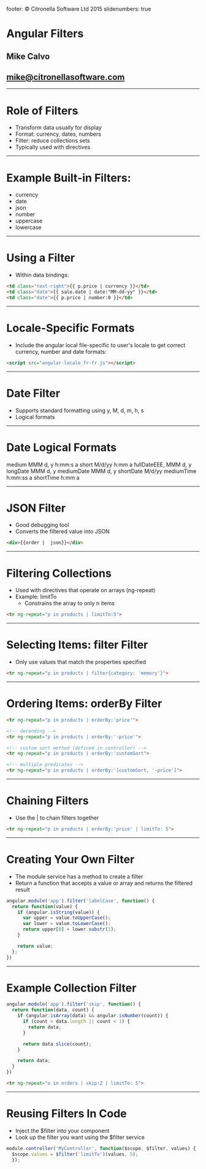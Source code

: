 footer: © Citronella Software Ltd 2015
slidenumbers: true

# Angular Filters
## Mike Calvo
## mike@citronellasoftware.com

---

# Role of Filters
- Transform data usually for display
- Format: currency, dates, numbers
- Filter: reduce collections sets
- Typically used with directives

---
# Example Built-in Filters:
- currency
- date
- json
- number
- uppercase
- lowercase

---
# Using a Filter
- Within data bindings:

``` html
<td class="text-right">{{ p.price | currency }}</td>
<td class="date">{{ sale.date | date:"MM-dd-yy" }}</td>
<td class="date">{{ p.price | number:0 }}</td>
```

---
# Locale-Specific Formats
- Include the angular local file-specific to user's locale to get correct currency, number and date formats:

``` html
<script src="angular-locale_fr-fr.js"></script>
```

---
# Date Filter
- Supports standard formatting using y, M, d, m, h, s
- Logical formats

---
# Date Logical Formats
medium MMM d, y h:mm:s a
short M/d/yy h:mm a
fullDateEEE, MMM d, y
longDate MMM d, y
mediumDate MMM d, y
shortDate M/d/yy
mediumTime h:mm:ss a
shortTime h:mm a

---
# JSON Filter
- Good debugging tool
- Converts the filtered value into JSON

``` html
<div>{{order |  json}}</div>
```

---
# Filtering Collections
- Used with directives that operate on arrays (ng-repeat)
- Example: limitTo
  - Constrains the array to only n items

``` html
<tr ng-repeat="p in products | limitTo:5">
```

---
# Selecting Items: filter Filter
- Only use values that match the properties specified

``` html
<tr ng-repeat="p in products | filter{category: 'memory'}">
```

---
# Ordering Items: orderBy Filter

``` html
<tr ng-repeat="p in products | orderBy:'price'">

<!-- decending -->
<tr ng-repeat="p in products | orderBy:'-price'">

<!-- custom sort method (defined in controller) -->
<tr ng-repeat="p in products | orderBy:'customSort">

<!-- multiple predicates -->
<tr ng-repeat="p in products | orderBy:'[customSort, '-price']">
```

---
# Chaining Filters
- Use the | to chain filters together

``` html
<tr ng-repeat="p in products | orderBy:'price' | limitTo: 5">
```

---
# Creating Your Own Filter
- The module service has a method to create a filter
- Return a function that accepts a value or array and returns the filtered result

``` javascript
angular.module('app').filter('labelCase', function() {
  return function(value) {
    if (angular.isString(value)) {
      var upper = value.toUpperCase();
      var lower = value.toLowerCase();
      return upper[0] + lower.substr(1);
    }

    return value;
  };
})
```

---
# Example Collection Filter

``` javascript
angular.module('app').filter('skip', function() {
  return function(data, count) {
    if (angular.isArray(data) && angular.isNumber(count)) {
      if (count > data.length || count < 1) {
        return data;
      }

      return data.slice(count);
    }

    return data;
  }
})
```

``` html
<tr ng-repeat="o in orders | skip:2 | limitTo: 5">
```

---
# Reusing Filters In Code
- Inject the $filter into your component
- Look up the filter you want using the $filter service

``` javascript
module.controller('MyController', function($scope, $filter, values) {
  $scope.values = $filter('limitTo')(values, 5);
  });
```
